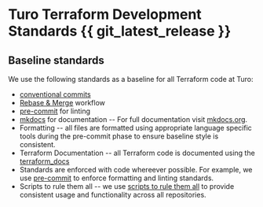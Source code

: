 # Turo Terraform Development Standards {{ git_latest_release }}

## Baseline standards

We use the following standards as a baseline for all Terraform code at Turo:

- [conventional commits](https://www.conventionalcommits.org/en/v1.0.0/)
- [Rebase & Merge](https://docs.github.com/en/github/collaborating-with-issues-and-pull-requests/about-pull-request-merges#rebase-and-merge-your-pull-request-commits)
  workflow
- [pre-commit](https://pre-commit.com/) for linting
- [mkdocs](https://www.mkdocs.org/) for documentation -- For full documentation
  visit [mkdocs.org](https://www.mkdocs.org).
- Formatting -- all files are formatted using appropriate language specific tools during the pre-commit phase to ensure
  baseline style is consistent.
- Terraform Documentation -- all Terraform code is documented using the [terraform_docs](https://terraform-docs.io/)
- Standards are enforced with code whereever possible. For example, we use [pre-commit](https://pre-commit.com/) to
  enforce
  formatting and linting standards.
- Scripts to rule them all -- we use [scripts to rule them all](https://github.com/github/scripts-to-rule-them-all) to
  provide consistent usage and functionality across all repositories.

